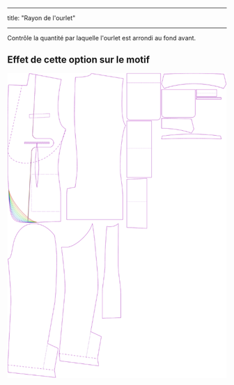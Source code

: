 - - -
title: "Rayon de l'ourlet"
- - -

Contrôle la quantité par laquelle l'ourlet est arrondi au fond avant.

## Effet de cette option sur le motif

![Cette image montre l'effet de cette option en superposant plusieurs variantes qui ont une valeur différente pour cette option](jaeger_hemradius_sample.svg "Effet de cette option sur le modèle")
